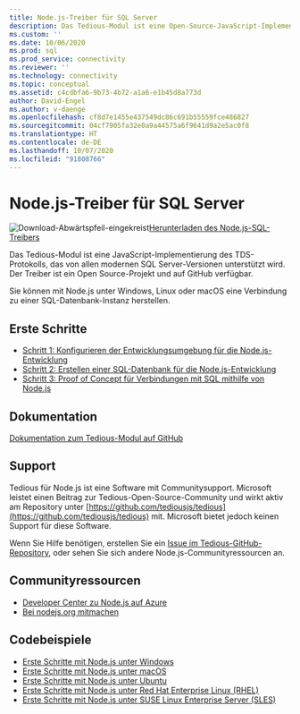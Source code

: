 ```yaml
---
title: Node.js-Treiber für SQL Server
description: Das Tedious-Modul ist eine Open-Source-JavaScript-Implementierung des TDS-Protokolls, das von allen modernen SQL Server-Versionen unterstützt wird.
ms.custom: ''
ms.date: 10/06/2020
ms.prod: sql
ms.prod_service: connectivity
ms.reviewer: ''
ms.technology: connectivity
ms.topic: conceptual
ms.assetid: c4cdbfa6-9b73-4b72-a1a6-e1b45d8a773d
author: David-Engel
ms.author: v-daenge
ms.openlocfilehash: cf8d7e1455e437549dc86c691b55559fce486827
ms.sourcegitcommit: 04cf7905fa32e0a9a44575a6f9641d9a2e5ac0f8
ms.translationtype: HT
ms.contentlocale: de-DE
ms.lasthandoff: 10/07/2020
ms.locfileid: "91808766"
---
```

# <a name="nodejs-driver-for-sql-server"></a>Node.js-Treiber für SQL Server

![Download-Abwärtspfeil-eingekreist](../../ssms/media/download-icon.png)[Herunterladen des Node.js-SQL-Treibers](../sql-connection-libraries.md#anchor-20-drivers-relational-access)

Das Tedious-Modul ist eine JavaScript-Implementierung des TDS-Protokolls, das von allen modernen SQL Server-Versionen unterstützt wird. Der Treiber ist ein Open Source-Projekt und auf GitHub verfügbar.  
  
Sie können mit Node.js unter Windows, Linux oder macOS eine Verbindung zu einer SQL-Datenbank-Instanz herstellen.  
  
## <a name="get-started"></a>Erste Schritte  

* [Schritt 1: Konfigurieren der Entwicklungsumgebung für die Node.js-Entwicklung](step-1-configure-development-environment-for-node-js-development.md)  
* [Schritt 2: Erstellen einer SQL-Datenbank für die Node.js-Entwicklung](step-2-create-a-sql-database-for-node-js-development.md)  
* [Schritt 3: Proof of Concept für Verbindungen mit SQL mithilfe von Node.js](step-3-proof-of-concept-connecting-to-sql-using-node-js.md)  
  
## <a name="documentation"></a>Dokumentation  
  
[Dokumentation zum Tedious-Modul auf GitHub](https://tediousjs.github.io/tedious/)  

## <a name="support"></a>Support

Tedious für Node.js ist eine Software mit Communitysupport. Microsoft leistet einen Beitrag zur Tedious-Open-Source-Community und wirkt aktiv am Repository unter [https://github.com/tediousjs/tedious](https://github.com/tediousjs/tedious) mit. Microsoft bietet jedoch keinen Support für diese Software.

Wenn Sie Hilfe benötigen, erstellen Sie ein [Issue im Tedious-GitHub-Repository](https://github.com/tediousjs/tedious/issues), oder sehen Sie sich andere Node.js-Communityressourcen an.

## <a name="community-resources"></a>Communityressourcen

* [Developer Center zu Node.js auf Azure](https://azure.microsoft.com/develop/nodejs/)  
* [Bei nodejs.org mitmachen](https://nodejs.org/en/get-involved/)

## <a name="code-examples"></a>Codebeispiele

* [Erste Schritte mit Node.js unter Windows](https://www.microsoft.com/sql-server/developer-get-started/node/windows/)
* [Erste Schritte mit Node.js unter macOS](https://www.microsoft.com/sql-server/developer-get-started/node/mac/)
* [Erste Schritte mit Node.js unter Ubuntu](https://www.microsoft.com/sql-server/developer-get-started/node/ubuntu/)
* [Erste Schritte mit Node.js unter Red Hat Enterprise Linux (RHEL)](https://www.microsoft.com/sql-server/developer-get-started/node/rhel/)
* [Erste Schritte mit Node.js unter SUSE Linux Enterprise Server (SLES)](https://www.microsoft.com/sql-server/developer-get-started/node/sles/)
